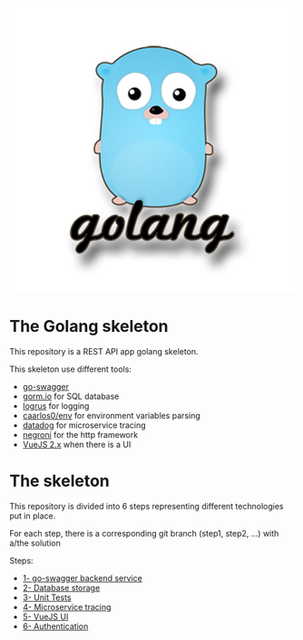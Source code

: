 ![golang](./docs/golang.png)

# The Golang skeleton

This repository is a REST API app golang skeleton.

This skeleton use different tools:

- [go-swagger](https://github.com/go-swagger/go-swagger)
- [gorm.io](https://gorm.io/) for SQL database
- [logrus](https://github.com/sirupsen/logrus) for logging
- [caarlos0/env](github.com/caarlos0/env) for environment variables parsing
- [datadog](https://pkg.go.dev/gopkg.in/DataDog/dd-trace-go.v1/ddtrace/tracer) for microservice tracing
- [negroni](https://github.com/urfave/negroni) for the http framework
- [VueJS 2.x](https://vuejs.org/) when there is a UI

# The skeleton

This repository is divided into 6 steps representing different technologies put in place.

For each step, there is a corresponding git branch (step1, step2, ...) with a/the solution

Steps:
- [1- go-swagger backend service](./docs/step1.md)
- [2- Database storage](./docs/step2.md)
- [3- Unit Tests](./docs/step3.md)
- [4- Microservice tracing](./docs/step4.md)
- [5- VueJS UI](./docs/step5.md)
- [6- Authentication](./docs/step6.md)

